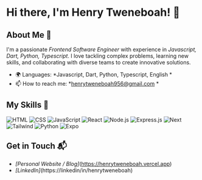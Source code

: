 # Hi there, I'm Henry Tweneboah! 👋

## About Me 🚀

I'm a passionate *Frontend Software Engineer* with experience in *Javascript, Dart, Python, Typescript*. I love tackling complex problems, learning new skills, and collaborating with diverse teams to create innovative solutions.

- 🌍 Languages: *Javascript, Dart, Python, Typescript, English *
- 📫 How to reach me: *henrytweneboah956@gmail.com *

## My Skills 🧠

![HTML](https://img.shields.io/badge/-HTML-E34F26?style=flat-square&logo=html5&logoColor=white)
![CSS](https://img.shields.io/badge/-CSS-1572B6?style=flat-square&logo=css3&logoColor=white)
![JavaScript](https://img.shields.io/badge/-JavaScript-F7DF1E?style=flat-square&logo=javascript&logoColor=black)
![React](https://img.shields.io/badge/-React-61DAFB?style=flat-square&logo=react&logoColor=black)
![Node.js](https://img.shields.io/badge/-Node.js-339933?style=flat-square&logo=node.js&logoColor=white)
![Express.js](https://img.shields.io/badge/Express%20js-000000?style=for-the-badge&logo=express&logoColor=white)
![Next](https://img.shields.io/badge/next%20js-000000?style=for-the-badge&logo=nextdotjs&logoColor=white)
![Tailwind](https://img.shields.io/badge/Tailwind_CSS-38B2AC?style=for-the-badge&logo=tailwind-css&logoColor=white)
![Python](https://img.shields.io/badge/Python-FFD43B?style=for-the-badge&logo=python&logoColor=blue)
![Expo](https://img.shields.io/badge/Expo-1B1F23?style=for-the-badge&logo=expo&logoColor=white)

<!--Replace the above skill badges with your own skills and expertise. To create more badges, use [checkout this repo](https://github.com/alexandresanlim/Badges4-README.md-Profile). -->

<!--## Featured Projects 💻

### [Project 1 Title](project_1_link)

![Project 1 Screenshot](project_1_screenshot_url)

*[Project 1 Title]* is a *[brief project description]* built with *[technologies used]. This project demonstrates my ability to **[skills demonstrated by the project]*. You can check out the repository [here](project_1_repository_link).

### [Project 2 Title](project_2_link)

![Project 2 Screenshot](project_2_screenshot_url)

*[Project 2 Title]* is a *[brief project description]* built with *[technologies used]. This project showcases my skills in **[skills demonstrated by the project]*. You can check out the repository [here](project_2_repository_link). -->

## Get in Touch 📬

- *[Personal Website / Blog]*(https://henrytweneboah.vercel.app)
- *[LinkedIn]*(https://linkedin/in/henrytweneboah)

